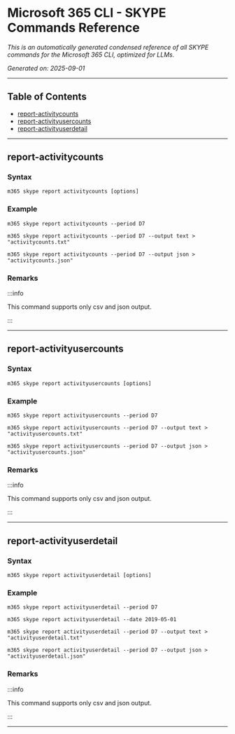 <!-- DISCLAIMER: All secrets, passwords, and sensitive values in this document are examples only and not real credentials. -->
# Microsoft 365 CLI - SKYPE Commands Reference

*This is an automatically generated condensed reference of all SKYPE commands for the Microsoft 365 CLI, optimized for LLMs.*

*Generated on: 2025-09-01*

---

## Table of Contents

- [report-activitycounts](#report-activitycounts)
- [report-activityusercounts](#report-activityusercounts)
- [report-activityuserdetail](#report-activityuserdetail)

---

## report-activitycounts

### Syntax
```
m365 skype report activitycounts [options]
```

### Example
```
m365 skype report activitycounts --period D7

m365 skype report activitycounts --period D7 --output text > "activitycounts.txt"

m365 skype report activitycounts --period D7 --output json > "activitycounts.json"

```

### Remarks
:::info

This command supports only csv and json output.

:::



---

## report-activityusercounts

### Syntax
```
m365 skype report activityusercounts [options]
```

### Example
```
m365 skype report activityusercounts --period D7

m365 skype report activityusercounts --period D7 --output text > "activityusercounts.txt"

m365 skype report activityusercounts --period D7 --output json > "activityusercounts.json"

```

### Remarks
:::info

This command supports only csv and json output.

:::



---

## report-activityuserdetail

### Syntax
```
m365 skype report activityuserdetail [options]
```

### Example
```
m365 skype report activityuserdetail --period D7

m365 skype report activityuserdetail --date 2019-05-01

m365 skype report activityuserdetail --period D7 --output text > "activityuserdetail.txt"

m365 skype report activityuserdetail --period D7 --output json > "activityuserdetail.json"

```

### Remarks
:::info

This command supports only csv and json output.

:::



---
